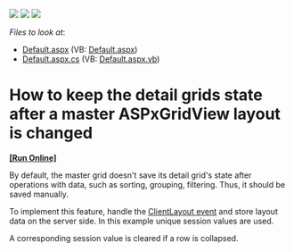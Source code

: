 <!-- default badges list -->
![](https://img.shields.io/endpoint?url=https://codecentral.devexpress.com/api/v1/VersionRange/128541538/15.1.3%2B)
[![](https://img.shields.io/badge/Open_in_DevExpress_Support_Center-FF7200?style=flat-square&logo=DevExpress&logoColor=white)](https://supportcenter.devexpress.com/ticket/details/E4604)
[![](https://img.shields.io/badge/📖_How_to_use_DevExpress_Examples-e9f6fc?style=flat-square)](https://docs.devexpress.com/GeneralInformation/403183)
<!-- default badges end -->
<!-- default file list -->
*Files to look at*:

* [Default.aspx](./CS/WebSite/Default.aspx) (VB: [Default.aspx](./VB/WebSite/Default.aspx))
* [Default.aspx.cs](./CS/WebSite/Default.aspx.cs) (VB: [Default.aspx.vb](./VB/WebSite/Default.aspx.vb))
<!-- default file list end -->
# How to keep the detail grids state after a master ASPxGridView layout is changed
<!-- run online -->
**[[Run Online]](https://codecentral.devexpress.com/e4604/)**
<!-- run online end -->


<p>By default, the master grid doesn't save its detail grid's state after operations with data, such as sorting, grouping, filtering. Thus, it should be saved manually. </p><p>To implement this feature, handle the <a href="http://documentation.devexpress.com/#AspNet/DevExpressWebASPxGridViewASPxGridView_ClientLayouttopic"><u>ClientLayout event</u></a> and store layout data on the server side. In this example unique session values are used. </p><p>A corresponding session value is cleared if a row is collapsed.</p>

<br/>


